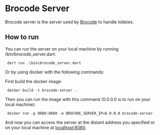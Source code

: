 # Brocode Server

Brocode server is the server used by [Brocode](https://github.com/AdrienDhmx/Brocode) to handle lobbies.

## How to run

You can run the server on your local machine by running /bin/brocode_server.dart: 

```shell
 dart run .\bin\brocode_server.dart
```

Or by using docker with the following commands:

First build the docker image:
```shell  
 docker build -t brocode-server .  
```  

Then you can run the image with this command (0.0.0.0 is to run on your local machine):

```shell
 docker run -p 8080:8080 -e BROCODE_SERVER_IP=0.0.0.0 brocode-server  
```  

And now you can access the server at the distant address you specified or on your local machine at [localhost:8080](http://localhost:8080/).